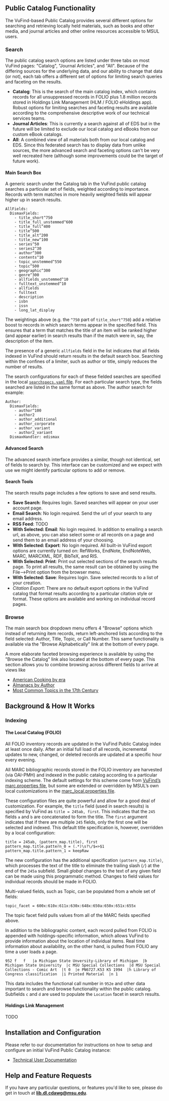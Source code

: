 ## Public Catalog Functionality

The VuFind-based Public Catalog provides several different options for searching and retrieving locally held materials, such as books and other media, and journal articles and other online resources accessible to MSUL users. 

### Search

The public catalog search options are listed under three tabs on most VuFind pages: "Catalog", "Journal Articles", and "All". Because of the differing sources for the underlying data, and our ability to change that data (or not), each tab offers a different set of options for limiting search queries and faceting on the results.

* **Catalog**: This is the search of the main catalog index, which contains records for all unsuppressed records in FOLIO plus 1.8 million records stored in Holdings Link Management (HLM / FOLIO eHoldings app). Robust options for limiting searches and faceting results are available according to the comprehensive descriptive work of our technical services teams.
* **Journal Articles**: This is currently a search against all of EDS but in the future will be limited to exclude our local catalog and eBooks from our custom eBook catalogs.
* **All**: A combined view of all materials both from our local catalog and EDS. Since this federated search has to display data from unlike sources, the more advanced search and faceting options can't be very well recreated here (although some improvements could be the target of future work).

#### Main Search Box

A generic search under the Catalog tab in the VuFind public catalog searches a particular set of fields, weighted according to importance. Records with term matches in more heavily weighted fields will appear higher up in search results.

```
AllFields:
  DismaxFields:
    - title_short^750
    - title_full_unstemmed^600
    - title_full^400
    - title^500
    - title_alt^200
    - title_new^100
    - series^50
    - series2^30
    - author^300
    - contents^10
    - topic_unstemmed^550
    - topic^500
    - geographic^300
    - genre^300
    - allfields_unstemmed^10
    - fulltext_unstemmed^10
    - allfields
    - fulltext
    - description
    - isbn
    - issn
    - long_lat_display
```
The weightings above (e.g. the `^750` part of `title_short^750`) add a relative boost to records in which search terms appear in the specified field. This ensures that a term that matches the title of an item will be ranked higher (and appear earlier) in search results than if the match were in, say, the description of the item.

The presence of a generic `allfields` field in the list indicates that all fields indexed in VuFind should return results in the default search box. Searching within the confines of a limiter, such as author or title, simply reduces the number of results.

The search configurations for each of these fielded searches are specified in the local [`searchspecs.yaml` file](https://gitlab.msu.edu/msu-libraries/devops/catalog/-/blob/main/vufind/local/config/vufind/searchspecs.yaml). For each particular search type, the fields searched are listed in the same format as above. The author search for example:

```
Author:
  DismaxFields:
    - author^100
    - author2
    - author_additional
    - author_corporate
    - author_variant
    - author2_variant
  DismaxHandler: edismax
```

#### Advanced Search

The advanced search interface provides a similar, though not identical, set of fields to search by. This interface can be customized and we expect with use we might identify particular options to add or remove.

#### Search Tools

The search results page includes a few options to save and send results.

* **Save Search**: Requires login. Saved searches will appear on your user account page.
* **Email Search**: No login required. Send the url of your search to any email address.
* **RSS Feed**: TODO
* **With Selected: Email**: No login required. In addition to emailing a search url, as above, you can also select some or all records on a page and send them to an email address of your choosing.
* **With Selected: Export**: No login required. All built-in VuFind export options are currently turned on: RefWorks, EndNote, EndNoteWeb, MARC, MARCXML, RDF, BibTeX, and RIS. 
* **With Selected: Print**: Print out selected sections of the search results page. To print all results, the same result can be obtained by using the File-->Print option from the browser menu.
* **With Selected: Save**: Requires login. Save selected records to a list of your creation.
* *Citation Export*: There are no default export options in the VuFind catalog that format results according to a particular citation style or format. These options are available and working on individual record pages.

### Browse

The main search box dropdown menu offers 4 "Browse" options which instead of returning item records, return left-anchored lists according to the field selected: Author, Title, Topic, or Call Number. This same functionality is available via the "Browse Alphabetically" link at the bottom of every page.

A more elaborate faceted browsing experience is available by using the "Browse the Catalog" link also located at the bottom of every page. This section allows you to combine browsing across different fields to arrive at views like
* [American Cooking by era](https://catalog-beta.lib.msu.edu/vufind/Browse/Era?findby=topic&category=&query=%22Cooking%2C+American%22&query_field=topic_facet&facet_field=era_facet)
* [Almanacs by Author](https://catalog-beta.lib.msu.edu/vufind/Browse/Author?findby=genre&category=&query=%22Almanacs%22&query_field=genre_facet&facet_field=author_facet)
* [Most Common Topics in the 17th Century](https://catalog-beta.lib.msu.edu/vufind/Browse/Topic?findby=era&category=&query=%2217th+century%22&query_field=era_facet&facet_field=topic_facet)
 

## Background & How It Works

### Indexing

#### The Local Catalog (FOLIO)

All FOLIO inventory records are updated in the VuFind Public Catalog index at least once daily. After an initial full load of all records, incremental updates to new, changed, or deleted records are updated at a specific hour every evening.
 
All MARC bibliographic records stored in the FOLIO inventory are harvested (via OAI-PMH) and indexed in the public catalog according to a particular indexing scheme. The default settings for this scheme come from [VuFind’s marc.properties file](https://github.com/vufind-org/vufind/blob/release-8.1/import/marc.properties), but some are extended or overridden by MSUL’s own local customizations in the [marc_local.properties file](https://gitlab.msu.edu/msu-libraries/devops/catalog/-/blob/main/vufind/local/import/marc_local.properties). 

These configuration files are quite powerful and allow for a good deal of customization. For example, the `title` field (used in search results) is specified by VuFind as `title = 245ab, first`. This indicates that the `245` fields `a` and `b` are concatenated to form the title. The `first` argument indicates that if there are multiple `245` fields, only the first one will be selected and indexed. This default title specification is, however, overridden by a local configuration:

```
title = 245ab, (pattern_map.title), first
pattern_map.title.pattern_0 = (.*)\s?\/$=>$1
pattern_map.title.pattern_1 = keepRaw
```

The new configuration has the additional specification `(pattern_map.title)`, which processes the text of the title to eliminate the trailing slash (`/`) at the end of the `245a` subfield. Small *global* changes to the text of any given field can be made using this programmatic method. Changes to field values for individual records should be made in FOLIO.

Multi-valued fields, such as Topic, can be populated from a whole set of fields:
```
topic_facet = 600x:610x:611x:630x:648x:650a:650x:651x:655x
```
The topic facet field pulls values from all of the MARC fields specified above. 

In addition to the bibliographic content, each record pulled from FOLIO is appended with holdings-specific information, which allows VuFind to provide information about the location of individual items. Real time information about availability, on the other hand, is pulled from FOLIO any time a user loads a page.
```
952 f   f   |a Michigan State Unversity-Library of Michigan  |b Michigan State University  |c MSU Special Collections  |d MSU Special Collections - Comic Art  |t 0  |e PN6727.K53 K5 1994  |h Library of Congress classification  |i Printed Material  |n 1 
```
This data includes the functional call number in `952e` and other data important to search and browse functionality within the public catalog. Subfields `c` and `d` are used to populate the `Location` facet in search results.


#### Holdings Link Management

TODO



## Installation and Configuration

Please refer to our documentation for instructions on how to setup and configure an initial
VuFind Public Catalog instance:

* [Technical User Documentation](https://msu-libraries.github.io/catalog/)

## Help and Feature Requests

If you have any particular questions, or features you'd like to see, please do get in touch at **lib.dl.cdawg@msu.edu**.
